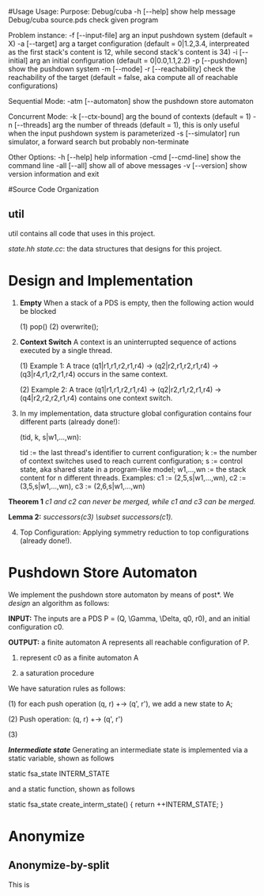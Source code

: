 #Usage
Usage:                    Purpose:
 Debug/cuba -h [--help]    show help message
 Debug/cuba source.pds     check given program


Problem instance:
 -f [--input-file] arg     an input pushdown system (default = X)
 -a [--target] arg         a target configuration (default = 0|1.2,3.4, interpreated as the first stack's content is 12, while second stack's content is 34) 
 -i [--initial] arg        an initial configuration (default = 0|0.0,1.1,2.2)
 -p [--pushdown]           show the pushdown system
 -m [--mode]
 -r [--reachability]       check the reachability of the target (default = false, aka compute all of reachable configurations)
 
Sequential Mode:
 -atm [--automaton]        show the pushdown store automaton

Concurrent Mode:
 -k [--ctx-bound] arg      the bound of contexts (default = 1)
 -n [--threads] arg        the number of threads (default = 1), this is only useful when the input pushdown system is parameterized
 -s [--simulator]          run simulator, a forward search but probably non-terminate

Other Options:
 -h [--help]               help information
 -cmd [--cmd-line]         show the command line
 -all [--all]              show all of above messages
 -v [--version]            show version information and exit



#Source Code Organization
## util
util contains all code that uses in this project. 

_state.hh state.cc_: 
the data structures that designs for this project. 

# Design and Implementation
1. **Empty** When a stack of a PDS is empty, then the following action would be blocked

	(1) pop()
	(2) overwrite();

2. **Context Switch** A context is an uninterrupted sequence of actions executed by a single thread.

    (1) Example 1: A trace (q1|r1,r1,r2,r1,r4) -> (q2|r2,r1,r2,r1,r4) -> (q3|r4,r1,r2,r1,r4) occurs in the same context.

    (2) Example 2: A trace (q1|r1,r1,r2,r1,r4) -> (q2|r2,r1,r2,r1,r4) -> (q4|r2,r2,r2,r1,r4) contains one context switch. 

3. In my implementation, data structure global configuration contains four different parts (already done!): 

    (tid, k, s|w1,...,wn): 

    tid     := the last thread's identifier to current configuration;
    k       := the number of context switches used to reach current configuration;
    s       := control state, aka shared state in a program-like model;
    w1,…,wn := the stack content for n different threads.
    Examples: 
              c1 := (2,5,s|w1,...,wn), 
              c2 := (3,5,s|w1,...,wn), 
              c3 := (2,6,s|w1,...,wn)

**Theorem 1** _c1 and c2 can never be merged, while c1 and c3 can be merged._

**Lemma 2:** _successors(c3) \subset successors(c1)._

4. Top Configuration: Applying symmetry reduction to top configurations (already done!).

# Pushdown Store Automaton
We implement the pushdown store automaton by means of post*. We *design* an algorithm as follows:

**INPUT:** The inputs are a PDS P = (Q, \Gamma, \Delta, q0, r0), and an initial configuration c0. 

**OUTPUT:** a finite automaton A represents all reachable configuration of P. 

  1. represent c0 as a finite automaton A

  2. a saturation procedure

We have saturation rules as follows:

  (1) for each push operation (q, r) +-> (q', r'), we add a new state to A;

  (2) Push operation: (q, r) +-> (q', r')

  (3) 
  
***Intermediate state*** Generating an intermediate state is implemented via a static variable, shown as follows

static fsa_state INTERM_STATE

and a static function, shown as follows

static fsa_state create_interm_state() {
	return ++INTERM_STATE;
}
  
# Anonymize
## Anonymize-by-split
This is 